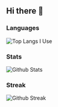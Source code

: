 ## Hi there 👋

### Languages

![Top Langs I Use](https://github-readme-stats.vercel.app/api/top-langs/?username=insuhkim&layout=pie&langs_count=12)

### Stats
![Github Stats](https://github-readme-stats.vercel.app/api?username=insuhkim&show_icons=true&theme=radical)

### Streak
![Github Streak](https://github-readme-streak-stats-eight.vercel.app/?user=insuhkim&theme=tokyonight)

<!--
**insuhkim/insuhkim** is a ✨ _special_ ✨ repository because its `README.md` (this file) appears on your GitHub profile.

Here are some ideas to get you started:

- 🔭 I’m currently working on ...
- 🌱 I’m currently learning ...
- 👯 I’m looking to collaborate on ...
- 🤔 I’m looking for help with ...
- 💬 Ask me about ...
- 📫 How to reach me: ...
- 😄 Pronouns: ...
- ⚡ Fun fact: ...
-->
